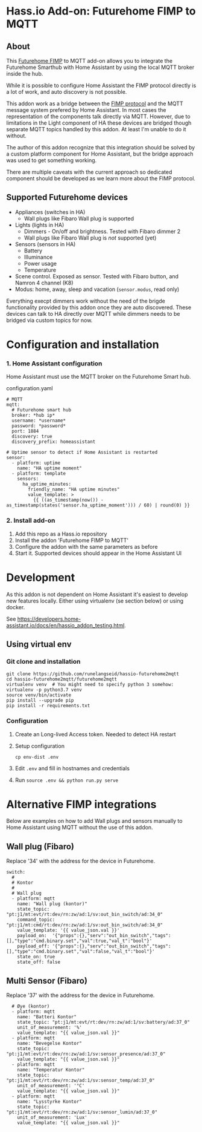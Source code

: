 # Hass.io Add-on: Futurehome FIMP to MQTT

## About

This [Futurehome FIMP](https://github.com/futurehomeno/fimp-api) to MQTT add-on allows you to integrate the Futurehome
Smarthub with Home Assistant by using the local MQTT broker inside the hub.

While it is possible to configure Home Assistant the FIMP protocol
directly is a lot of work, and auto discovery is not possible.

This addon work as a bridge between the [FIMP protocol](https://github.com/futurehomeno/fimp-api)
and the MQTT message system prefered by Home Assistant. In most cases the representation
of the components talk directly via MQTT. However, due to limitations in the Light
component of HA these devices are bridged though separate MQTT topics handled by this addon. At
least I'm unable to do it without.

The author of this addon recognize that this integration should be solved by a
custom platform component for Home Assistant, but the bridge approach was used
to get something working.

There are multiple caveats with the current approach so dedicated component should
be developed as we learn more about the FIMP protocol.

## Supported Futurehome devices

* Appliances (switches in HA)
  * Wall plugs like Fibaro Wall plug is supported
* Lights (lights in HA)
  * Dimmers - On/off and brightness. Tested with Fibaro dimmer 2
  * Wall plugs like Fibaro Wall plug is *not* supported (yet)
* Sensors (sensors in HA)
  * Battery
  * Illuminance
  * Power usage
  * Temperature
* Scene control. Exposed as sensor. Tested with Fibaro button, and Namron 4 channel (K8)
* Modus: home, away, sleep and vacation (`sensor.modus`, read only)

Everything execpt dimmers work without the need of the brigde functionality provided by this addon once they are auto discovered.
These devices can talk to HA directly over MQTT while dimmers needs to be bridged via custom topics for now.

# Configuration and installation

### 1. Home Assistant configuration

Home Assistant must use the MQTT broker on the Futurehome Smart hub.

configuration.yaml
```
# MQTT
mqtt:
  # Futurehome smart hub
  broker: *hub ip*
  username: *username*
  password: *password*
  port: 1884
  discovery: true
  discovery_prefix: homeassistant

# Uptime sensor to detect if Home Assistant is restarted
sensor:
  - platform: uptime
    name: "HA uptime moment"
  - platform: template
    sensors:
      ha_uptime_minutes:
        friendly_name: "HA uptime minutes"
        value_template: >
          {{ ((as_timestamp(now()) - as_timestamp(states('sensor.ha_uptime_moment'))) / 60) | round(0) }}
```

### 2. Install add-on

1) Add this repo as a Hass.io repository
2) Install the addon 'Futurehome FIMP to MQTT'
3) Configure the addon with the same parameters as before
4) Start it. Supported devices should appear in the Home Assistant UI


# Development

As this addon is not dependent on Home Assistant it's easiest to develop
new features locally. Either using virtualenv (se section below) or using
docker.

See https://developers.home-assistant.io/docs/en/hassio_addon_testing.html.

## Using virtual env

### Git clone and installation
```
git clone https://github.com/runelangseid/hassio-futurehome2mqtt
cd hassio-futurehome2mqtt/futurehome2mqtt
virtualenv venv  # You might need to specify python 3 somehow: virtualenv -p python3.7 venv
source venv/bin/activate
pip install --upgrade pip
pip install -r requirements.txt
```

### Configuration

1. Create an Long-lived Access token. Needed to detect HA restart

2. Setup configuration
    ```
    cp env-dist .env
    ```
3. Edit `.env` and fill in hostnames and credentials

4. Run `source .env && python run.py serve`


# Alternative FIMP integrations

Below are examples on how to add Wall plugs and sensors manually to Home Assistant
using MQTT without the use of this addon.

## Wall plug (Fibaro)

Replace '34' with the address for the device in Futurehome.

```
switch:
  #
  # Kontor
  #
  # Wall plug
  - platform: mqtt
    name: "Wall plug (kontor)"
    state_topic:   "pt:j1/mt:evt/rt:dev/rn:zw/ad:1/sv:out_bin_switch/ad:34_0"
    command_topic: "pt:j1/mt:cmd/rt:dev/rn:zw/ad:1/sv:out_bin_switch/ad:34_0"
    value_template: '{{ value_json.val }}'
    payload_on:  '{"props":{},"serv":"out_bin_switch","tags":[],"type":"cmd.binary.set","val":true,"val_t":"bool"}'
    payload_off: '{"props":{},"serv":"out_bin_switch","tags":[],"type":"cmd.binary.set","val":false,"val_t":"bool"}'
    state_on: true
    state_off: false
```

## Multi Sensor (Fibaro)

Replace '37' with the address for the device in Futurehome.

```
  # Øye (kontor)
  - platform: mqtt
    name: "Batteri Kontor"
    state_topic: "pt:j1/mt:evt/rt:dev/rn:zw/ad:1/sv:battery/ad:37_0"
    unit_of_measurement: '%'
    value_template: "{{ value_json.val }}"
  - platform: mqtt
    name: "Bevegelse Kontor"
    state_topic: "pt:j1/mt:evt/rt:dev/rn:zw/ad:1/sv:sensor_presence/ad:37_0"
    value_template: "{{ value_json.val }}"
  - platform: mqtt
    name: "Temperatur Kontor"
    state_topic: "pt:j1/mt:evt/rt:dev/rn:zw/ad:1/sv:sensor_temp/ad:37_0"
    unit_of_measurement: '°C'
    value_template: "{{ value_json.val }}"
  - platform: mqtt
    name: "Lysstyrke Kontor"
    state_topic: "pt:j1/mt:evt/rt:dev/rn:zw/ad:1/sv:sensor_lumin/ad:37_0"
    unit_of_measurement: 'Lux'
    value_template: "{{ value_json.val }}"
```
